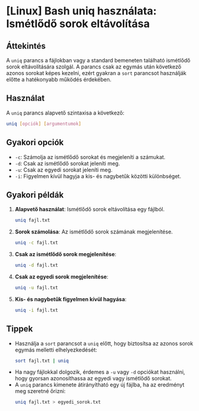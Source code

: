 # [Linux] Bash uniq használata: Ismétlődő sorok eltávolítása

## Áttekintés
A `uniq` parancs a fájlokban vagy a standard bemeneten található ismétlődő sorok eltávolítására szolgál. A parancs csak az egymás után következő azonos sorokat képes kezelni, ezért gyakran a `sort` parancsot használják előtte a hatékonyabb működés érdekében.

## Használat
A `uniq` parancs alapvető szintaxisa a következő:

```bash
uniq [opciók] [argumentumok]
```

## Gyakori opciók
- `-c`: Számolja az ismétlődő sorokat és megjeleníti a számukat.
- `-d`: Csak az ismétlődő sorokat jeleníti meg.
- `-u`: Csak az egyedi sorokat jeleníti meg.
- `-i`: Figyelmen kívül hagyja a kis- és nagybetűk közötti különbséget.

## Gyakori példák

1. **Alapvető használat**: Ismétlődő sorok eltávolítása egy fájlból.
   ```bash
   uniq fajl.txt
   ```

2. **Sorok számolása**: Az ismétlődő sorok számának megjelenítése.
   ```bash
   uniq -c fajl.txt
   ```

3. **Csak az ismétlődő sorok megjelenítése**:
   ```bash
   uniq -d fajl.txt
   ```

4. **Csak az egyedi sorok megjelenítése**:
   ```bash
   uniq -u fajl.txt
   ```

5. **Kis- és nagybetűk figyelmen kívül hagyása**:
   ```bash
   uniq -i fajl.txt
   ```

## Tippek
- Használja a `sort` parancsot a `uniq` előtt, hogy biztosítsa az azonos sorok egymás melletti elhelyezkedését:
  ```bash
  sort fajl.txt | uniq
  ```
- Ha nagy fájlokkal dolgozik, érdemes a `-u` vagy `-d` opciókat használni, hogy gyorsan azonosíthassa az egyedi vagy ismétlődő sorokat.
- A `uniq` parancs kimenete átirányítható egy új fájlba, ha az eredményt meg szeretné őrizni:
  ```bash
  uniq fajl.txt > egyedi_sorok.txt
  ```